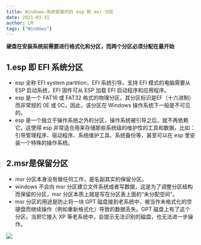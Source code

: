 ```yaml
---
title: Windows—系统安装时的 esp 和 msr 分区
date: 2021-03-31
author: LM
tags: ["Windows"]
---
```


**硬盘在安装系统前需要进行格式化和分区，而两个分区必须分配在最开始**

## 1.esp 即 EFI 系统分区

- esp 全称 EFI system partition，EFI 系统引导。支持 EFI 模式的电脑需要从 ESP 启动系统，EFI 固件可从 ESP 加载 EFI 启动程序和应用程序。
- esp 是一个 FAT16 或 FAT32 格式的物理分区，其分区标识是EF（十六进制）而非常规的 0E 或 0C，因此，该分区在 Windows 操作系统下一般是不可见的。
- esp 是一个独立于操作系统之外的分区，操作系统被引导之后，就不再依赖它。这使得 esp 非常适合用来存储那些系统级的维护性的工具和数据，比如：引导管理程序、驱动程序、系统维护工具、系统备份等，甚至可以在 esp 里安装一个特殊的操作系统。

## 2.msr是保留分区

- msr 分区本身没有做任何工作，是名副其实的保留分区。
- windows 不会向 msr 分区建立文件系统或者写数据，这是为了调整分区结构而保留的分区，msr 分区本质上就是写在分区表上面的“未分配空间”。
- msr 分区的用途是防止将一块 GPT 磁盘接到老系统中，被当作未格式化的空硬盘而继续操作（例如重新格式化）导致的数据丢失。GPT 磁盘上有了这个分区，当把它接入 XP 等老系统中，会提示无法识别的磁盘，也无法进一步操作。

![](https://gitee.com/LM-J/drawingbed/raw/master/img/202205051002838.png)

